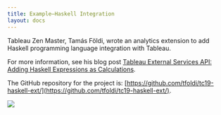```yaml
---
title: Example—Haskell Integration
layout: docs
---
```


Tableau Zen Master, Tamás Földi, wrote an analytics extension to add Haskell programming language integration with Tableau. 

For more information, see his blog post [Tableau External Services API: Adding Haskell Expressions as Calculations](https://databoss.starschema.net/tableau-external-services-api-adding-haskell-calculations/). 

The GitHub repository for the project is: [https://github.com/tfoldi/tc19-haskell-ext/](https://github.com/tfoldi/tc19-haskell-ext/).

[<img src="https://cdns.tblsft.com/sites/default/files/blog/analytics-extensions_haskell.png">](https://tableau.com/)
